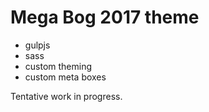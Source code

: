 Mega Bog 2017 theme
===

* gulpjs
* sass
* custom theming
* custom meta boxes

Tentative work in progress.

